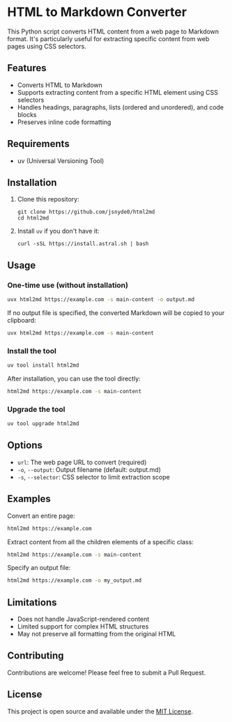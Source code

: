 # HTML to Markdown Converter

This Python script converts HTML content from a web page to Markdown format. It's particularly useful for extracting specific content from web pages using CSS selectors.

## Features

- Converts HTML to Markdown
- Supports extracting content from a specific HTML element using CSS selectors
- Handles headings, paragraphs, lists (ordered and unordered), and code blocks
- Preserves inline code formatting

## Requirements

- uv (Universal Versioning Tool)

## Installation

1. Clone this repository:
   ```
   git clone https://github.com/jsnyde0/html2md
   cd html2md
   ```

2. Install `uv` if you don't have it:
   ```
   curl -sSL https://install.astral.sh | bash
   ```

## Usage

### One-time use (without installation)

```bash
uvx html2md https://example.com -s main-content -o output.md
```
If no output file is specified, the converted Markdown will be copied to your clipboard:

```bash
uvx html2md https://example.com -s main-content
```

### Install the tool

```bash
uv tool install html2md
```

After installation, you can use the tool directly:

```bash
html2md https://example.com -s main-content
```

### Upgrade the tool

```bash
uv tool upgrade html2md
```

## Options

- `url`: The web page URL to convert (required)
- `-o`, `--output`: Output filename (default: output.md)
- `-s`, `--selector`: CSS selector to limit extraction scope

## Examples

Convert an entire page:
```bash
html2md https://example.com
```

Extract content from all the children elements of a specific class:
```bash
html2md https://example.com -s main-content
```

Specify an output file:
```bash
html2md https://example.com -o my_output.md
```

## Limitations

- Does not handle JavaScript-rendered content
- Limited support for complex HTML structures
- May not preserve all formatting from the original HTML

## Contributing

Contributions are welcome! Please feel free to submit a Pull Request.

## License

This project is open source and available under the [MIT License](LICENSE).
